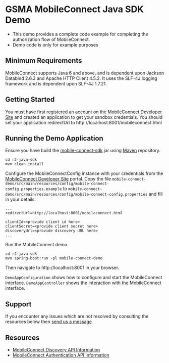 GSMA MobileConnect Java SDK Demo
==============================================================================================================

- This demo provides a complete code example for completing the authorization flow of MobileConnect.
- Demo code is only for example purposes

## Minimum Requirements

MobileConnect supports Java 6 and above, and is dependent upon Jackson Databind 2.6.3 and Apache HTTP Client 4.5.2.  It uses the SLF-4J logging framework and is dependent upon SLF-4J 1.7.21.

## Getting Started

You must have first registered an account on the [MobileConnect Developer Site](https://developer.mobileconnect.io) and created an application to get your sandbox credentials.
You should set your application redirectUrl to http://localhost:8001/mobileconnect.html

## Running the Demo Application
Ensure you have build the [mobile-connect-sdk](../mobile-connect-sdk) jar using [Maven](https://maven.apache.org/) repository.

```posh
cd r2-java-sdk
mvn clean install
```

Configure the MobileConnectConfig instance with your credentials from the [MobileConnect Developer Site](https://developer.mobileconnect.io) portal.  Copy the file `mobile-connect-demo/src/main/resources/config/mobile-connect-config.properties.example` to `mobile-connect-demo/src/main/resources/config/mobile-connect-config.properties` and fill in your details.

```posh
...
redirectUrl=http://localhost:8001/mobileconnect.html

clientId=<provide client id here>
clientSecret=<provide client secret here>
discoveryUrl=<provide discovery URL here>
...
```

Run the MobileConnect demo.

```posh
cd r2-java-sdk
mvn spring-boot:run -pl mobile-connect-demo
```

Then navigate to http://localhost:8001 in your browser.

`DemoAppConfiguration` shows how to configure and start the MobileConnect interface.  `DemoAppController` shows the interaction with the MobileConnect interface.

## Support

If you encounter any issues which are not resolved by consulting the resources below then [send us a message](https://developer.mobileconnect.io/content/contact-us)

## Resources

- [MobileConnect Discovery API Information](https://developer.mobileconnect.io/content/discovery-api-0)
- [MobileConnect Authentication API Information](https://developer.mobileconnect.io/content/mobile-connect-api)
